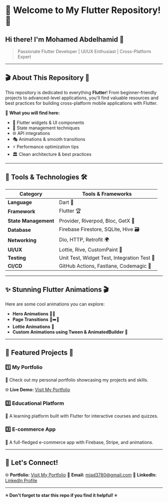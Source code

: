 # 🌟 Welcome to My Flutter Repository! 🚀



## Hi there! I'm **Mohamed Abdelhamid** 👋

> Passionate Flutter Developer | UI/UX Enthusiast | Cross-Platform Expert

---

## 🎬 About This Repository 📌

This repository is dedicated to everything **Flutter**! From beginner-friendly projects to advanced-level applications, you'll find valuable resources and best practices for building cross-platform mobile applications with Flutter.

🚀 **What you will find here:**

- 🎨 Flutter widgets & UI components
- 🔄 State management techniques
- 🌐 API integrations
- 🎭 Animations & smooth transitions
- ⚡ Performance optimization tips
- 🏛 Clean architecture & best practices



---

## 🔧 Tools & Technologies 🛠️

| Category             | Tools & Frameworks                          |
| -------------------- | ------------------------------------------- |
| **Language**         | Dart 🦄                                     |
| **Framework**        | Flutter 🏆                                  |
| **State Management** | Provider, Riverpod, Bloc, GetX 🎯           |
| **Database**         | Firebase Firestore, SQLite, Hive 🗃️        |
| **Networking**       | Dio, HTTP, Retrofit 🌍                      |
| **UI/UX**            | Lottie, Rive, CustomPaint 🎨                |
| **Testing**          | Unit Test, Widget Test, Integration Test 🧪 |
| **CI/CD**            | GitHub Actions, Fastlane, Codemagic 🚀      |



---

## ✨ Stunning Flutter Animations 🎬

Here are some cool animations you can explore:



- **Hero Animations** 🦸‍♂️
- **Page Transitions** 📄➡️📄
- **Lottie Animations** 🎥
- **Custom Animations using Tween & AnimatedBuilder** 🎨



---

## 📂 Featured Projects 📌

### 1️⃣ **My Portfolio**

🔹 Check out my personal portfolio showcasing my projects and skills.

🌐 **Live Demo:** [Visit My Portfolio](https://web-mohameds-projects-cbfb9fe2.vercel.app/)



### 2️⃣ **Educational Platform**

🔹 A learning platform built with Flutter for interactive courses and quizzes.



### 3️⃣ **E-commerce App**

🔹 A full-fledged e-commerce app with Firebase, Stripe, and animations.





---

## 🚀 Let's Connect!

🌐 **Portfolio:** [Visit My Portfolio](https://web-mohameds-projects-cbfb9fe2.vercel.app/)
📧 **Email:** [mjad3780@gmail.com](mailto\:mjad3780@gmail.com)
📱 **LinkedIn:** [LinkedIn Profile](https://www.linkedin.com/in/mohammed-abd-alhamid-b784b6255/)

---

**⭐ Don't forget to star this repo if you find it helpful! ⭐**



